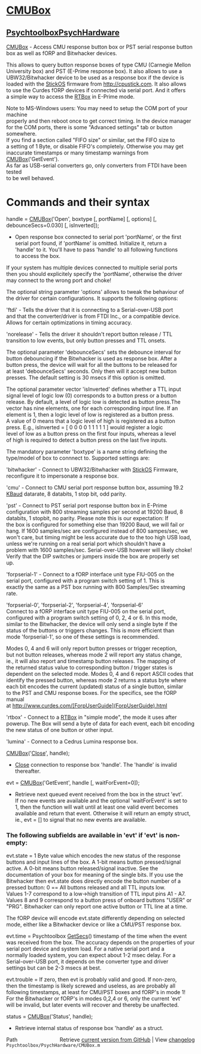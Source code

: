 # [CMUBox](CMUBox)
## [Psychtoolbox](Psychtoolbox)[PsychHardware](PsychHardware)

[CMUBox](CMUBox) - Access CMU response button box or PST serial response button box as well as fORP and Bitwhacker devices.  
  
This allows to query button response boxes of type CMU (Carnegie Mellon  
University box) and PST (E-Prime response box). It also allows to use a  
UBW32/Bitwhacker device to be used as a response box if the device is  
loaded with the [StickOS](StickOS) firmware from http://cpustick.com. It also allows  
to use the Curdes fORP devices if connected via serial port. And it offers  
a simple way to access the [RTBox](RTBox) in E-Prime mode.  
  
Note to MS-Windows users: You may need to setup the COM port of your machine  
properly and then reboot once to get correct timing. In the device manager  
for the COM ports, there is some "Advanced settings" tab or button somewhere.  
If you find a section called "FIFO size" or similar, set the FIFO size to  
a setting of 1 Byte, or disable FIFO's completely. Otherwise you may get  
inaccurate timestamps or many timestamp warnings from [CMUBox](CMUBox)('GetEvent').  
As far as USB-serial converters go, only converters from FTDI have been tested  
to be well behaved.  
  
  
# Commands and their syntax  
  
handle = [CMUBox](CMUBox)('Open', boxtype [, portName] [, options] [, debounceSecs=0.030] [, isInverted]);  
- Open response box connected to serial port 'portName', or the first  
serial port found, if 'portName' is omitted. Initialize it, return a  
'handle' to it. You'll have to pass 'handle' to all following functions  
to access the box.  
  
If your system has multiple devices connected to multiple serial ports  
then you should explicitely specify the 'portName', otherwise the driver  
may connect to the wrong port and choke!  
  
The optional string parameter 'options' allows to tweak the behaviour of  
the driver for certain configurations. It supports the following options:  
  
'ftdi' - Tells the driver that it is connecting to a Serial-over-USB port  
and that the converter/driver is from FTDI Inc., or a compatible device.  
Allows for certain optimizations in timing accuracy.  
  
'norelease' - Tells the driver it shouldn't report button release / TTL  
transition to low events, but only button presses and TTL onsets.  
  
  
The optional parameter 'debounceSecs' sets the debounce interval for  
button debouncing if the Bitwhacker is used as response box. After a  
button press, the device will wait for all the buttons to be released for  
at least 'debounceSecs' seconds. Only then will it accept new button  
presses. The default setting is 30 msecs if this option is omitted.  
  
  
The optional parameter vector 'isInverted' defines whether a TTL input  
signal level of logic low (0) corresponds to a button press or a button  
release. By default, a level of logic low is detected as button press.The  
vector has nine elements, one for each corresponding input line. If an  
element is 1, then a logic level of low is registered as a button press.  
A value of 0 means that a logic level of high is registered as a button  
press. E.g., isInverted = [ 0 0 0 0 1 1 1 1 1 ] would register a logic  
level of low as a button press on the first four inputs, whereas a level  
of high is required to detect a button press on the last five inputs.   
  
  
The mandatory parameter 'boxtype' is a name string defining the  
type/model of box to connnect to. Supported settings are:  
  
'bitwhacker' - Connect to UBW32/Bitwhacker with [StickOS](StickOS) Firmware,  
reconfigure it to impersonate a response box.  
  
'cmu' - Connect to CMU serial port response button box, assuming 19.2  
[KBaud](KBaud) datarate, 8 databits, 1 stop bit, odd parity.  
  
'pst' - Connect to PST serial port response button box in E-Prime  
configuration with 800 streaming samples per second at 19200 Baud, 8  
databits, 1 stopbit, no parity. Please note this is our expectation: If  
the box is configured for something else than 19200 Baud, we will fail or  
hang. If 1600 samples/sec are configured instead of 800 sampes/sec, we  
won't care, but timing might be less accurate due to the too high USB load,  
unless we're running on a real serial port which shouldn't have a  
problem with 1600 samples/sec. Serial-over-USB however will likely choke!  
Verify that the DIP switches or jumpers inside the box are properly set  
up.  
  
'forpserial-1' - Connect to a fORP interface unit type FIU-005 on the  
serial port, configured with a program switch setting of 1. This is  
exactly the same as a PST box running with 800 Samples/Sec streaming  
rate.  
  
'forpserial-0', 'forpserial-2', 'forpserial-4', 'forpserial-6'  
Connect to a fORP interface unit type FIU-005 on the serial port,  
configured with a program switch setting of 0, 2, 4 or 6. In this mode,  
similar to the Bitwhacker, the device will only send a single byte if the  
status of the buttons or triggers changes. This is more efficient than  
mode 'forpserial-1', so one of these settings is recommended.  
  
Modes 0, 4 and 6 will only report button presses or trigger reception,  
but not button releases, whereas mode 2 will report any status change,  
ie., it will also report and timestamp button releases. The mapping of  
the returned status value to corresponding button / trigger states is  
dependent on the selected mode. Modes 0, 4 and 6 report ASCII codes that  
identify the pressed button, whereas mode 2 returns a status byte where  
each bit encodes the current (updated) status of a single button, similar  
to the PST and CMU response boxes. For the specifics, see the fORP manual  
at http://www.curdes.com/[ForpUserGuide](ForpUserGuide).html  
  
'rtbox' - Connect to a [RTBox](RTBox) in "simple mode", the mode it uses after  
powerup. The Box will send a byte of data for each event, each bit encoding  
the new status of one button or other input.  
  
'lumina' - Connect to a Cedrus Lumina response box.  
  
  
[CMUBox](CMUBox)('[Close](Close)', handle);  
- [Close](Close) connection to response box 'handle'. The 'handle' is invalid  
thereafter.  
  
  
evt = [CMUBox](CMUBox)('GetEvent', handle [, waitForEvent=0]);  
- Retrieve next queued event received from the box in the struct 'evt'.  
If no new events are available and the optional 'waitForEvent' is set to  
1, then the function will wait until at least one valid event becomes  
available and return that event. Otherwise it will return an empty struct,  
ie., evt = [] to signal that no new events are available.  
  
### The following subfields are available in 'evt' if 'evt' is non-empty:  
  
evt.state = 1 Byte value which encodes the new status of the response  
buttons and input lines of the box. A 1-bit means button pressed/signal  
active. A 0-bit means button released/signal inactive. See the  
documentation of your box for meaning of the single bits. If you use the  
Bitwhacker then evt.state does directly encode the button number of a  
pressed button: 0 == All buttons released and all TTL inputs low.  
Values 1-7 correspond to a low-\>high transition of TTL input pins A1 - A7.  
Values 8 and 9 correspond to a button press of onboard buttons "USER" or  
"PRG". Bitwhacker can only report one active button or TTL line at a time.  
  
The fORP device will encode evt.state differently depending on selected  
mode, either like a Bitwhacker device or like a CMU/PST response box.  
  
evt.time  = Psychtoolbox [GetSecs](GetSecs)() timestamp of the time when the event  
was received from the box. The accuracy depends on the properties of your  
serial port device and system load. For a native serial port and a  
normally loaded system, you can expect about 1-2 msec delay. For a  
Serial-over-USB port, it depends on the converter type and driver  
settings but can be 2-3 msecs at best.  
  
evt.trouble = If zero, then evt is probably valid and good. If non-zero,  
then the timestamp is likely screwed and useless, as are probably all  
following timestamps, at least for CMU/PST boxes and fORP's in mode 1!  
For the Bitwhacker or fORP's in modes 0,2,4 or 6, only the current 'evt'  
will be invalid, but later events will recover and thereby be unaffected.  
  
  
status = [CMUBox](CMUBox)('Status', handle);  
- Retrieve internal status of response box 'handle' as a struct.  
  
  




<div class="code_header" style="text-align:right;">
  <span style="float:left;">Path&nbsp;&nbsp;</span> <span class="counter">Retrieve <a href=
  "https://raw.github.com/Psychtoolbox-3/Psychtoolbox-3/beta/Psychtoolbox/PsychHardware/CMUBox.m">current version from GitHub</a> | View <a href=
  "https://github.com/Psychtoolbox-3/Psychtoolbox-3/commits/beta/Psychtoolbox/PsychHardware/CMUBox.m">changelog</a></span>
</div>
<div class="code">
  <code>Psychtoolbox/PsychHardware/CMUBox.m</code>
</div>

